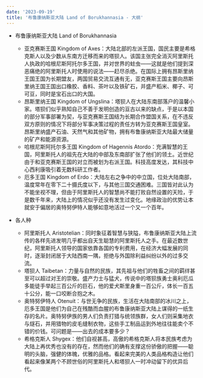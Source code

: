 ```yaml
---
date: '2023-09-19'
title: '布鲁康纳斯亚大陆 Land of Borukhannasia - 大纲'
---
```


- 布鲁康纳斯亚大陆 Land of Borukhannasia
  - 亚克赛斯王国 Kingdom of Axes：大陆北部的左派王国，国民主要是希格克斯人以及少数从东南方迁移而来的塔狈人。该国主张完全消灭阿里斯托人执政的哈根尼斯阿托尔多王国，并对世界的蛀虫——这就是他们提到深恶痛绝的阿里斯托人时使用的说法——赶尽杀绝。在国际上拥有昂斯里纳王国王国为长期盟友，两国贸易交流互通有无，亚克赛斯王国主要向昂斯里纳王国王国出口橡胶、香料、茶叶以及铁矿石，并盛产稻米、椰子、可可豆，同时是宝石出口的大国。
  - 昂斯里纳王国 Kingdom of Ungslina：塔狈人在大陆东南部落户的温馨小家。塔狈们似乎熟知自己不善于发明创造的亘古以来的缺点，于是以本国的部分军事部署为契，与亚克赛斯王国结为长期合作盟国关系，在不违反双方原则的情况下将部分军事决策过程的责任方转为亚克赛斯王国皇室。昂斯里纳盛产石油、天然气和其他矿物，拥有布鲁康纳斯亚大陆最大储量的矿产和能源资源。
  - 哈根尼斯阿托尔多王国 Kingdom of Hagennis Atordo：充满智慧的王国，阿里斯托人的祖先在大陆的中部及东南部扩张了他们的领土。近世纪由于和亚克赛斯王国的对立而被划为右派王国。科技高度发达，其科技中心西利康吸引着无数科研工作者。
  - 厄多王国 Kingdom of Erdo：大陆左右之争中的中立国，位处大陆南部，温度常年在零下二十摄氏度以下，与其他三国交通困难。三国皆对此认为不能坐视不理，但由于阿里斯托人的智慧尚不能打败自然设置的天险，于是数千年来，大陆上的情况似乎还没有发生过变化。地缘政治的优势让本就安于偏居的奥特努伊特人能够如意地活过一个又一个百年。

- 各人种
  - 阿里斯托人 Aristotelian：同时象征着智慧与狭隘，布鲁康纳斯亚大陆上流传的各样先进发明几乎都出自天生聪慧的阿里斯托人之手。在最近数世纪，阿里斯托人领导的国家依靠各国的专利费用，在经济大幅发展的同时，逐渐封闭居于大陆西南一隅，拒绝与外国除利益纠纷以外的过多交流。
  - 塔狈人 Taibetan：力量与自然的民族，其先祖与他们的牲畜之间的羁绊甚至可以超过对王的崇敬。盛产力士与猛犬，传说中的塔狈族勇士奥利厄瓜多能徒手举起三百公斤的巨石，他的爱犬斯里身重一百公斤，体长一百五十公分，能一口咬断合抱之木。
  - 奥特努伊特人 Otenuit：与世无争的民族，生活在大陆南部的冰川之上，厄多王国是他们为自己在残酷而血腥的布鲁康纳斯亚大陆上谋得的一纸生存的名片。奥特努伊族的男人们负责打猎与统领族群，女人们则采集地衣与燧石，并用猎物的皮毛缝制衣物，这些手工制品运到外地往往能卖个不错的价钱。可问题是——出去的成本要多少？
  - 希格克斯人 Shygex：他们自视甚高，高傲的希格克斯人将本民族考虑为大陆上再优秀也没有的存在，然而他们的确有支撑这份骄傲的把握——聪明的头脑，强健的体魄，优雅的品格。看起来完美的人类品格构造让他们看起来像某两个不顾世俗的阿里斯托人和塔狈人一时冲动留下的优异后代。